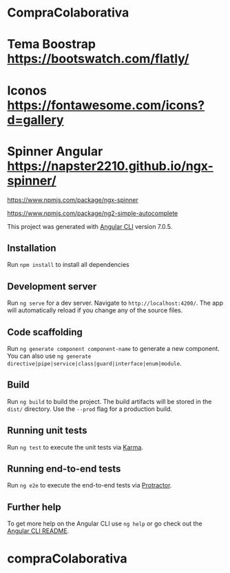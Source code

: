 # CompraColaborativa

# Tema Boostrap https://bootswatch.com/flatly/

# Iconos https://fontawesome.com/icons?d=gallery

# Spinner Angular https://napster2210.github.io/ngx-spinner/
https://www.npmjs.com/package/ngx-spinner

https://www.npmjs.com/package/ng2-simple-autocomplete

This project was generated with [Angular CLI](https://github.com/angular/angular-cli) version 7.0.5.

## Installation

Run `npm install` to install all dependencies

## Development server

Run `ng serve` for a dev server. Navigate to `http://localhost:4200/`. The app will automatically reload if you change any of the source files.

## Code scaffolding

Run `ng generate component component-name` to generate a new component. You can also use `ng generate directive|pipe|service|class|guard|interface|enum|module`.

## Build

Run `ng build` to build the project. The build artifacts will be stored in the `dist/` directory. Use the `--prod` flag for a production build.

## Running unit tests

Run `ng test` to execute the unit tests via [Karma](https://karma-runner.github.io).

## Running end-to-end tests

Run `ng e2e` to execute the end-to-end tests via [Protractor](http://www.protractortest.org/).

## Further help

To get more help on the Angular CLI use `ng help` or go check out the [Angular CLI README](https://github.com/angular/angular-cli/blob/master/README.md).
# compraColaborativa
